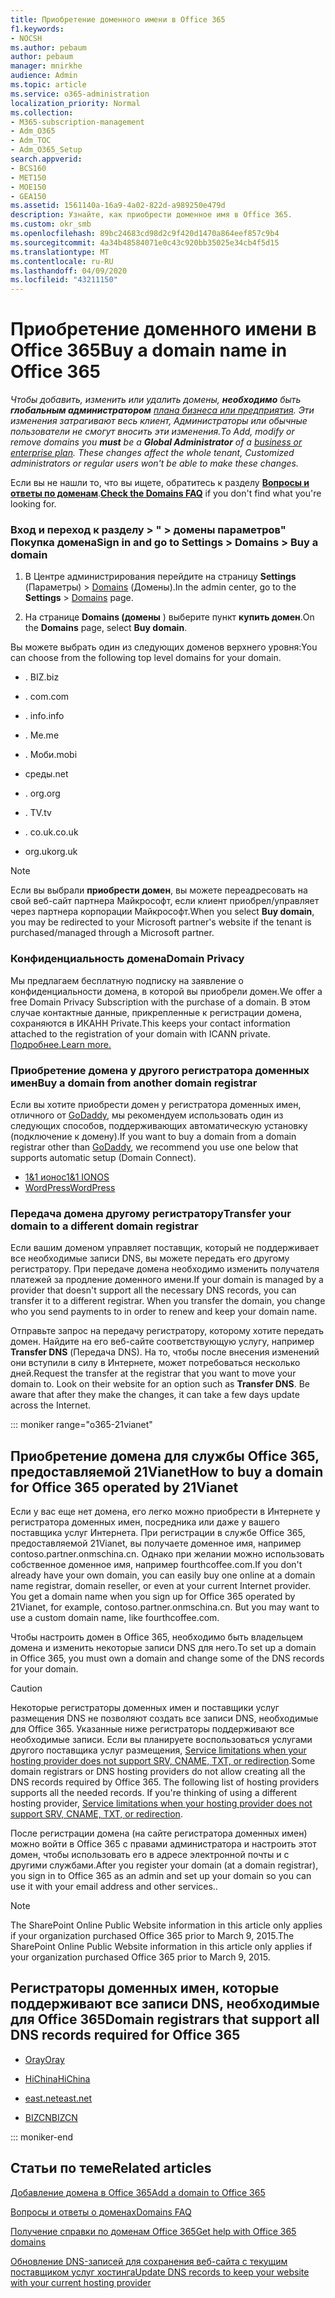 ```yaml
---
title: Приобретение доменного имени в Office 365
f1.keywords:
- NOCSH
ms.author: pebaum
author: pebaum
manager: mnirkhe
audience: Admin
ms.topic: article
ms.service: o365-administration
localization_priority: Normal
ms.collection:
- M365-subscription-management
- Adm_O365
- Adm_TOC
- Adm_O365_Setup
search.appverid:
- BCS160
- MET150
- MOE150
- GEA150
ms.assetid: 1561140a-16a9-4a02-822d-a989250e479d
description: Узнайте, как приобрести доменное имя в Office 365.
ms.custom: okr_smb
ms.openlocfilehash: 89bc24683cd98d2c9f420d1470a864eef857c9b4
ms.sourcegitcommit: 4a34b48584071e0c43c920bb35025e34cb4f5d15
ms.translationtype: MT
ms.contentlocale: ru-RU
ms.lasthandoff: 04/09/2020
ms.locfileid: "43211150"
---
```

# <a name="buy-a-domain-name-in-office-365"></a><span data-ttu-id="bc7c2-103">Приобретение доменного имени в Office 365</span><span class="sxs-lookup"><span data-stu-id="bc7c2-103">Buy a domain name in Office 365</span></span>

 <span data-ttu-id="bc7c2-104">*Чтобы добавить, изменить или удалить домены, **необходимо** быть **глобальным администратором** [плана бизнеса или предприятия](https://products.office.com/business/office). Эти изменения затрагивают весь клиент, *Администраторы* или *обычные пользователи* не смогут вносить эти изменения.*</span><span class="sxs-lookup"><span data-stu-id="bc7c2-104">*To Add, modify or remove domains you **must** be a **Global Administrator** of a [business or enterprise plan](https://products.office.com/business/office). These changes affect the whole tenant, *Customized administrators* or *regular users* won't be able to make these changes.*</span></span>  

 <span data-ttu-id="bc7c2-105">Если вы не нашли то, что вы ищете, обратитесь к разделу **[Вопросы и ответы по доменам](../setup/domains-faq.md)**.</span><span class="sxs-lookup"><span data-stu-id="bc7c2-105">**[Check the Domains FAQ](../setup/domains-faq.md)** if you don't find what you're looking for.</span></span> 
  
### <a name="sign-in-and-go-to-settings--domains--buy-a-domain"></a><span data-ttu-id="bc7c2-106">Вход и переход к разделу \> " \> домены параметров" Покупка домена</span><span class="sxs-lookup"><span data-stu-id="bc7c2-106">Sign in and go to Settings \> Domains \> Buy a domain</span></span>

1. <span data-ttu-id="bc7c2-107">В Центре администрирования перейдите на страницу **Settings** (Параметры) \> <a href="https://go.microsoft.com/fwlink/p/?linkid=834818" target="_blank">Domains</a> (Домены).</span><span class="sxs-lookup"><span data-stu-id="bc7c2-107">In the admin center, go to the **Settings** \> <a href="https://go.microsoft.com/fwlink/p/?linkid=834818" target="_blank">Domains</a> page.</span></span>
    
3. <span data-ttu-id="bc7c2-108">На странице **Domains (домены** ) выберите пункт **купить домен**.</span><span class="sxs-lookup"><span data-stu-id="bc7c2-108">On the **Domains** page, select **Buy domain**.</span></span>
    
<span data-ttu-id="bc7c2-109">Вы можете выбрать один из следующих доменов верхнего уровня:</span><span class="sxs-lookup"><span data-stu-id="bc7c2-109">You can choose from the following top level domains for your domain.</span></span>
  
- <span data-ttu-id="bc7c2-110">. BIZ</span><span class="sxs-lookup"><span data-stu-id="bc7c2-110">.biz</span></span>
    
- <span data-ttu-id="bc7c2-111">. com</span><span class="sxs-lookup"><span data-stu-id="bc7c2-111">.com</span></span>
    
- <span data-ttu-id="bc7c2-112">. info</span><span class="sxs-lookup"><span data-stu-id="bc7c2-112">.info</span></span>
    
- <span data-ttu-id="bc7c2-113">. Me</span><span class="sxs-lookup"><span data-stu-id="bc7c2-113">.me</span></span>
    
- <span data-ttu-id="bc7c2-114">. Моби</span><span class="sxs-lookup"><span data-stu-id="bc7c2-114">.mobi</span></span>
    
- <span data-ttu-id="bc7c2-115">среды</span><span class="sxs-lookup"><span data-stu-id="bc7c2-115">.net</span></span>
    
- <span data-ttu-id="bc7c2-116">. org</span><span class="sxs-lookup"><span data-stu-id="bc7c2-116">.org</span></span>
    
- <span data-ttu-id="bc7c2-117">. TV</span><span class="sxs-lookup"><span data-stu-id="bc7c2-117">.tv</span></span>
    
- <span data-ttu-id="bc7c2-118">. co.uk</span><span class="sxs-lookup"><span data-stu-id="bc7c2-118">.co.uk</span></span>
    
- <span data-ttu-id="bc7c2-119">org.uk</span><span class="sxs-lookup"><span data-stu-id="bc7c2-119">org.uk</span></span>
    

> [!NOTE]
> <span data-ttu-id="bc7c2-120">Если вы выбрали **приобрести домен**, вы можете переадресовать на свой веб-сайт партнера Майкрософт, если клиент приобрел/управляет через партнера корпорации Майкрософт.</span><span class="sxs-lookup"><span data-stu-id="bc7c2-120">When you select **Buy domain**, you may be redirected to your Microsoft partner's website if the tenant is purchased/managed through a Microsoft partner.</span></span>

### <a name="domain-privacy"></a><span data-ttu-id="bc7c2-121">Конфиденциальность домена</span><span class="sxs-lookup"><span data-stu-id="bc7c2-121">Domain Privacy</span></span>
<span data-ttu-id="bc7c2-122">Мы предлагаем бесплатную подписку на заявление о конфиденциальности домена, в которой вы приобрели домен.</span><span class="sxs-lookup"><span data-stu-id="bc7c2-122">We offer a free Domain Privacy Subscription with the purchase of a domain.</span></span> <span data-ttu-id="bc7c2-123">В этом случае контактные данные, прикрепленные к регистрации домена, сохраняются в ИКАНН Private.</span><span class="sxs-lookup"><span data-stu-id="bc7c2-123">This keeps your contact information attached to the registration of your domain with ICANN private.</span></span> [<span data-ttu-id="bc7c2-124">Подробнее.</span><span class="sxs-lookup"><span data-stu-id="bc7c2-124">Learn more.</span></span>](https://whois.icann.org/en/privacy-and-proxy-services)
  
### <a name="buy-a-domain-from-another-domain-registrar"></a><span data-ttu-id="bc7c2-125">Приобретение домена у другого регистратора доменных имен</span><span class="sxs-lookup"><span data-stu-id="bc7c2-125">Buy a domain from another domain registrar</span></span>
<span data-ttu-id="bc7c2-126">Если вы хотите приобрести домен у регистратора доменных имен, отличного от [GoDaddy](https://www.godaddy.com), мы рекомендуем использовать один из следующих способов, поддерживающих автоматическую установку (подключение к домену).</span><span class="sxs-lookup"><span data-stu-id="bc7c2-126">If you want to buy a domain from a domain registrar other than [GoDaddy](https://www.godaddy.com), we recommend you use one below that supports automatic setup (Domain Connect).</span></span> 
  
- [<span data-ttu-id="bc7c2-127">1&amp;1 ионос</span><span class="sxs-lookup"><span data-stu-id="bc7c2-127">1&amp;1 IONOS</span></span>](https://www.1and1.com/)
- [<span data-ttu-id="bc7c2-128">WordPress</span><span class="sxs-lookup"><span data-stu-id="bc7c2-128">WordPress</span></span>](https://www.wordpress.com) 

   
### <a name="transfer-your-domain-to-a-different-domain-registrar"></a><span data-ttu-id="bc7c2-129">Передача домена другому регистратору</span><span class="sxs-lookup"><span data-stu-id="bc7c2-129">Transfer your domain to a different domain registrar</span></span>

<span data-ttu-id="bc7c2-p102">Если вашим доменом управляет поставщик, который не поддерживает все необходимые записи DNS, вы можете передать его другому регистратору. При передаче домена необходимо изменить получателя платежей за продление доменного имени.</span><span class="sxs-lookup"><span data-stu-id="bc7c2-p102">If your domain is managed by a provider that doesn't support all the necessary DNS records, you can transfer it to a different registrar. When you transfer the domain, you change who you send payments to in order to renew and keep your domain name.</span></span>
  
<span data-ttu-id="bc7c2-p103">Отправьте запрос на передачу регистратору, которому хотите передать домен. Найдите на его веб-сайте соответствующую услугу, например **Transfer DNS** (Передача DNS). На то, чтобы после внесения изменений они вступили в силу в Интернете, может потребоваться несколько дней.</span><span class="sxs-lookup"><span data-stu-id="bc7c2-p103">Request the transfer at the registrar that you want to move your domain to. Look on their website for an option such as **Transfer DNS**. Be aware that after they make the changes, it can take a few days update across the Internet.</span></span>
 



::: moniker range="o365-21vianet"
## <a name="how-to-buy-a-domain-for-office-365-operated-by-21vianet"></a><span data-ttu-id="bc7c2-135">Приобретение домена для службы Office 365, предоставляемой 21Vianet</span><span class="sxs-lookup"><span data-stu-id="bc7c2-135">How to buy a domain for Office 365 operated by 21Vianet</span></span>



<span data-ttu-id="bc7c2-p104">Если у вас еще нет домена, его легко можно приобрести в Интернете у регистратора доменных имен, посредника или даже у вашего поставщика услуг Интернета. При регистрации в службе Office 365, предоставляемой 21Vianet, вы получаете доменное имя, например contoso.partner.onmschina.cn. Однако при желании можно использовать собственное доменное имя, например fourthcoffee.com.</span><span class="sxs-lookup"><span data-stu-id="bc7c2-p104">If you don't already have your own domain, you can easily buy one online at a domain name registrar, domain reseller, or even at your current Internet provider. You get a domain name when you sign up for Office 365 operated by 21Vianet, for example, contoso.partner.onmschina.cn. But you may want to use a custom domain name, like fourthcoffee.com.</span></span>
  
<span data-ttu-id="bc7c2-139">Чтобы настроить домен в Office 365, необходимо быть владельцем домена и изменить некоторые записи DNS для него.</span><span class="sxs-lookup"><span data-stu-id="bc7c2-139">To set up a domain in Office 365, you must own a domain and change some of the DNS records for your domain.</span></span>
  
> [!CAUTION]
> <span data-ttu-id="bc7c2-p105">Некоторые регистраторы доменных имен и поставщики услуг размещения DNS не позволяют создать все записи DNS, необходимые для Office 365. Указанные ниже регистраторы поддерживают все необходимые записи. Если вы планируете воспользоваться услугами другого поставщика услуг размещения, [Service limitations when your hosting provider does not support SRV, CNAME, TXT, or redirection](https://support.office.com/article/dfbb03e3-08c1-4c4e-b2f0-891665b29b77).</span><span class="sxs-lookup"><span data-stu-id="bc7c2-p105">Some domain registrars or DNS hosting providers do not allow creating all the DNS records required by Office 365. The following list of hosting providers supports all the needed records. If you're thinking of using a different hosting provider, [Service limitations when your hosting provider does not support SRV, CNAME, TXT, or redirection](https://support.office.com/article/dfbb03e3-08c1-4c4e-b2f0-891665b29b77).</span></span> 
  
<span data-ttu-id="bc7c2-143">После регистрации домена (на сайте регистратора доменных имен) можно войти в Office 365 с правами администратора и настроить этот домен, чтобы использовать его в адресе электронной почты и с другими службами.</span><span class="sxs-lookup"><span data-stu-id="bc7c2-143">After you register your domain (at a domain registrar), you sign in to Office 365 as an admin and set up your domain so you can use it with your email address and other services..</span></span>
  
> [!NOTE]
> <span data-ttu-id="bc7c2-144">The SharePoint Online Public Website information in this article only applies if your organization purchased Office 365 prior to March 9, 2015.</span><span class="sxs-lookup"><span data-stu-id="bc7c2-144">The SharePoint Online Public Website information in this article only applies if your organization purchased Office 365 prior to March 9, 2015.</span></span> 

## <a name="domain-registrars-that-support-all-dns-records-required-for-office-365"></a><span data-ttu-id="bc7c2-145">Регистраторы доменных имен, которые поддерживают все записи DNS, необходимые для Office 365</span><span class="sxs-lookup"><span data-stu-id="bc7c2-145">Domain registrars that support all DNS records required for Office 365</span></span>

- [<span data-ttu-id="bc7c2-146">Oray</span><span class="sxs-lookup"><span data-stu-id="bc7c2-146">Oray</span></span>](https://oray.com/)
    
- [<span data-ttu-id="bc7c2-147">HiChina</span><span class="sxs-lookup"><span data-stu-id="bc7c2-147">HiChina</span></span>](https://www.hichina.com/)
    
- [<span data-ttu-id="bc7c2-148">east.net</span><span class="sxs-lookup"><span data-stu-id="bc7c2-148">east.net</span></span>](http://www.east.net/)
    
- [<span data-ttu-id="bc7c2-149">BIZCN</span><span class="sxs-lookup"><span data-stu-id="bc7c2-149">BIZCN</span></span>](https://www.bizcn.com/)
    
::: moniker-end

## <a name="related-articles"></a><span data-ttu-id="bc7c2-150">Статьи по теме</span><span class="sxs-lookup"><span data-stu-id="bc7c2-150">Related articles</span></span>

[<span data-ttu-id="bc7c2-151">Добавление домена в Office 365</span><span class="sxs-lookup"><span data-stu-id="bc7c2-151">Add a domain to Office 365</span></span>](../setup/add-domain.md)

[<span data-ttu-id="bc7c2-152">Вопросы и ответы о доменах</span><span class="sxs-lookup"><span data-stu-id="bc7c2-152">Domains FAQ</span></span>](../setup/domains-faq.md)

[<span data-ttu-id="bc7c2-153">Получение справки по доменам Office 365</span><span class="sxs-lookup"><span data-stu-id="bc7c2-153">Get help with Office 365 domains</span></span>](get-help-with-domains.md)

[<span data-ttu-id="bc7c2-154">Обновление DNS-записей для сохранения веб-сайта с текущим поставщиком услуг хостинга</span><span class="sxs-lookup"><span data-stu-id="bc7c2-154">Update DNS records to keep your website with your current hosting provider</span></span>](https://docs.microsoft.com/microsoft-365/admin/dns/update-dns-records-to-retain-current-hosting-provider) 